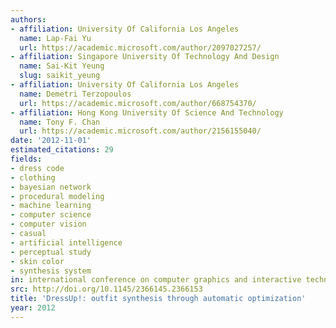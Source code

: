 ```yaml
---
authors:
- affiliation: University Of California Los Angeles
  name: Lap-Fai Yu
  url: https://academic.microsoft.com/author/2097027257/
- affiliation: Singapore University Of Technology And Design
  name: Sai-Kit Yeung
  slug: saikit_yeung
- affiliation: University Of California Los Angeles
  name: Demetri Terzopoulos
  url: https://academic.microsoft.com/author/668754370/
- affiliation: Hong Kong University Of Science And Technology
  name: Tony F. Chan
  url: https://academic.microsoft.com/author/2156155040/
date: '2012-11-01'
estimated_citations: 29
fields:
- dress code
- clothing
- bayesian network
- procedural modeling
- machine learning
- computer science
- computer vision
- casual
- artificial intelligence
- perceptual study
- skin color
- synthesis system
in: international conference on computer graphics and interactive techniques
src: http://doi.org/10.1145/2366145.2366153
title: 'DressUp!: outfit synthesis through automatic optimization'
year: 2012
---
```

